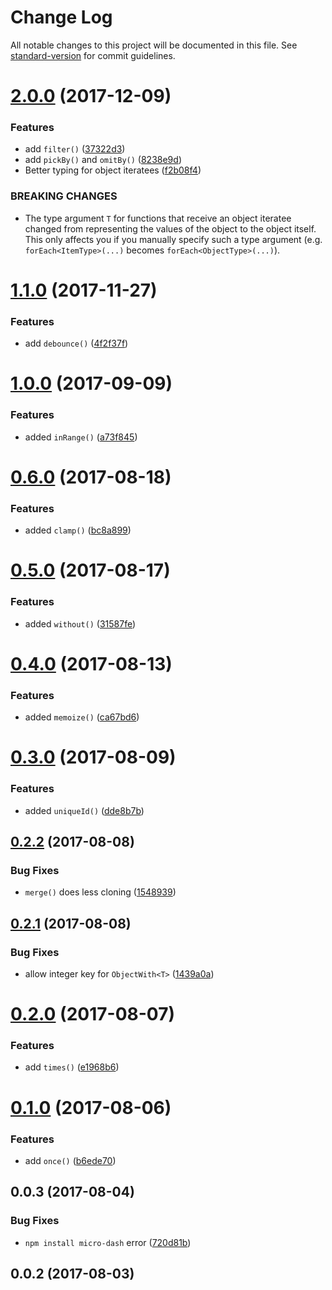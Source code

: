 # Change Log

All notable changes to this project will be documented in this file. See [standard-version](https://github.com/conventional-changelog/standard-version) for commit guidelines.

<a name="2.0.0"></a>
# [2.0.0](https://github.com/simontonsoftware/micro-dash/compare/v1.1.0...v2.0.0) (2017-12-09)


### Features

* add `filter()` ([37322d3](https://github.com/simontonsoftware/micro-dash/commit/37322d3))
* add `pickBy()` and `omitBy()` ([8238e9d](https://github.com/simontonsoftware/micro-dash/commit/8238e9d))
* Better typing for object iteratees ([f2b08f4](https://github.com/simontonsoftware/micro-dash/commit/f2b08f4))


### BREAKING CHANGES

* The type argument `T` for functions that receive an object iteratee changed from representing the values of the object to the object itself. This only affects you if you manually specify such a type argument (e.g. `forEach<ItemType>(...)` becomes `forEach<ObjectType>(...)`).



<a name="1.1.0"></a>
# [1.1.0](https://github.com/simontonsoftware/micro-dash/compare/v1.0.0...v1.1.0) (2017-11-27)


### Features

* add `debounce()` ([4f2f37f](https://github.com/simontonsoftware/micro-dash/commit/4f2f37f))



<a name="1.0.0"></a>
# [1.0.0](https://github.com/simontonsoftware/micro-dash/compare/v0.6.0...v1.0.0) (2017-09-09)


### Features

* added `inRange()` ([a73f845](https://github.com/simontonsoftware/micro-dash/commit/a73f845))



<a name="0.6.0"></a>
# [0.6.0](https://github.com/simontonsoftware/micro-dash/compare/v0.5.0...v0.6.0) (2017-08-18)


### Features

* added `clamp()` ([bc8a899](https://github.com/simontonsoftware/micro-dash/commit/bc8a899))



<a name="0.5.0"></a>
# [0.5.0](https://github.com/simontonsoftware/micro-dash/compare/v0.4.0...v0.5.0) (2017-08-17)


### Features

* added `without()` ([31587fe](https://github.com/simontonsoftware/micro-dash/commit/31587fe))



<a name="0.4.0"></a>
# [0.4.0](https://github.com/simontonsoftware/micro-dash/compare/v0.3.0...v0.4.0) (2017-08-13)


### Features

* added `memoize()` ([ca67bd6](https://github.com/simontonsoftware/micro-dash/commit/ca67bd6))



<a name="0.3.0"></a>
# [0.3.0](https://github.com/simontonsoftware/micro-dash/compare/v0.2.2...v0.3.0) (2017-08-09)


### Features

* added `uniqueId()` ([dde8b7b](https://github.com/simontonsoftware/micro-dash/commit/dde8b7b))



<a name="0.2.2"></a>
## [0.2.2](https://github.com/simontonsoftware/micro-dash/compare/v0.2.1...v0.2.2) (2017-08-08)


### Bug Fixes

* `merge()` does less cloning ([1548939](https://github.com/simontonsoftware/micro-dash/commit/1548939))



<a name="0.2.1"></a>
## [0.2.1](https://github.com/simontonsoftware/micro-dash/compare/v0.2.0...v0.2.1) (2017-08-08)


### Bug Fixes

* allow integer key for `ObjectWith<T>` ([1439a0a](https://github.com/simontonsoftware/micro-dash/commit/1439a0a))



<a name="0.2.0"></a>
# [0.2.0](https://github.com/simontonsoftware/micro-dash/compare/v0.1.0...v0.2.0) (2017-08-07)


### Features

* add `times()` ([e1968b6](https://github.com/simontonsoftware/micro-dash/commit/e1968b6))



<a name="0.1.0"></a>
# [0.1.0](https://github.com/simontonsoftware/micro-dash/compare/v0.0.3...v0.1.0) (2017-08-06)


### Features

* add `once()` ([b6ede70](https://github.com/simontonsoftware/micro-dash/commit/b6ede70))



<a name="0.0.3"></a>
## 0.0.3 (2017-08-04)


### Bug Fixes

* `npm install micro-dash` error ([720d81b](https://github.com/simontonsoftware/micro-dash/commit/720d81b))



<a name="0.0.2"></a>
## 0.0.2 (2017-08-03)
